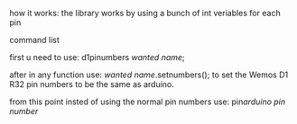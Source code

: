 how it works: the library works by using a bunch of int veriables for each pin

command list

first u need to use: d1pinumbers *wanted name*;

after in  any function use: *wanted name*.setnumbers(); to set the Wemos D1 R32 pin numbers to be the same as arduino.

from  this point insted of using the normal pin numbers use: pin*arduino pin number*
